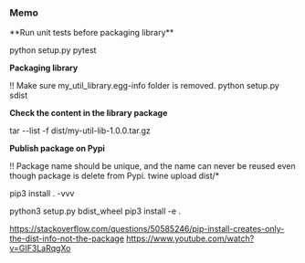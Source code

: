 <h3>Memo</h3>
**Run unit tests before packaging library**

python setup.py pytest

**Packaging library**

!! Make sure my_util_library.egg-info folder is removed.
python setup.py sdist

**Check the content in the library package**

tar --list -f dist/my-util-lib-1.0.0.tar.gz

**Publish package on Pypi**

!! Package name should be unique, and the name can never be reused even though package is delete from Pypi.
twine upload dist/*

pip3 install . -vvv

python3 setup.py bdist_wheel
pip3 install -e .


https://stackoverflow.com/questions/50585246/pip-install-creates-only-the-dist-info-not-the-package
https://www.youtube.com/watch?v=GIF3LaRqgXo